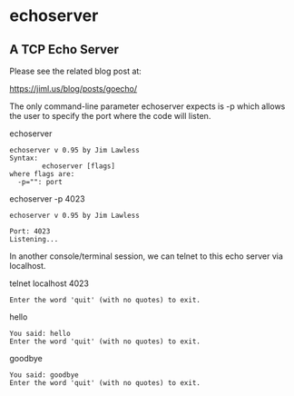 # echoserver
## A TCP Echo Server

Please see the related blog post at:

https://jiml.us/blog/posts/goecho/

The only command-line parameter echoserver expects is -p which allows the user to specify the port where the code will listen.

echoserver

    echoserver v 0.95 by Jim Lawless
    Syntax:
            echoserver [flags]
    where flags are:
      -p="": port

echoserver -p 4023

    echoserver v 0.95 by Jim Lawless
    
    Port: 4023
    Listening...

In another console/terminal session, we can telnet to this echo server via localhost.

telnet localhost 4023
    
    Enter the word 'quit' (with no quotes) to exit.

hello

    You said: hello
    Enter the word 'quit' (with no quotes) to exit.

goodbye

    You said: goodbye
    Enter the word 'quit' (with no quotes) to exit.
